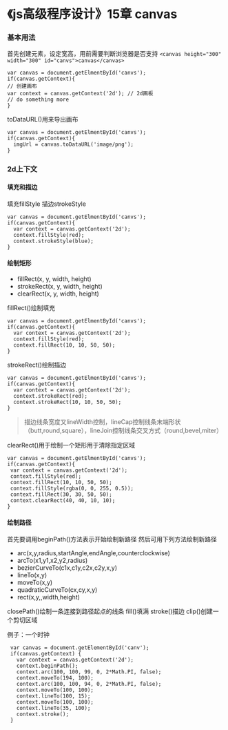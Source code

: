 # 《js高级程序设计》15章 canvas
### 基本用法
首先创建<canvas>元素，设定宽高，用前需要判断浏览器是否支持
`<canvas height="300" width="300" id="canvs">canvas</canvas>`
```
var canvas = document.getElmentById('canvs');
if(canvas.getContext){
// 创建画布
var context = canvas.getContext('2d'); // 2d画板
// do something more
}
```

toDataURL()用来导出画布
```
var canvas = document.getElmentById('canvs');
if(canvas.getContext){
  imgUrl = canvas.toDataURL('image/png');
}
```

### 2d上下文
#### 填充和描边
填充fillStyle
描边strokeStyle
```
var canvas = document.getElmentById('canvs');
if(canvas.getContext){
  var context = canvas.getContext('2d');
  context.fillStyle(red);
  context.strokeStyle(blue);
}
```

#### 绘制矩形
- fillRect(x, y, width, height)
- strokeRect(x, y, width, height)
- clearRect(x, y, width, height)

fillRect()绘制填充
```
var canvas = document.getElmentById('canvs');
if(canvas.getContext){
  var context = canvas.getContext('2d');
  context.fillStyle(red);
  context.fillRect(10, 10, 50, 50);
}
```
strokeRect()绘制描边
```
var canvas = document.getElmentById('canvs');
if(canvas.getContext){
  var context = canvas.getContext('2d');
  context.strokeRect(red);
  context.strokeRect(10, 10, 50, 50);
}
```
 > 描边线条宽度又lineWidth控制，lineCap控制线条末端形状（butt,round,square），lineJoin控制线条交叉方式（round,bevel,miter）
 
 clearRect()用于绘制一个矩形用于清除指定区域
 ```
var canvas = document.getElmentById('canvs');
if(canvas.getContext){
  var context = canvas.getContext('2d');
  context.fillStyle(red);
  context.fillRect(10, 10, 50, 50);
  context.fillStyle(rgba(0, 0, 255, 0.5));
  context.fillRect(30, 30, 50, 50);
  context.clearRect(40, 40, 10, 10);
}
 ```
 #### 绘制路径
 首先要调用beginPath()方法表示开始绘制新路径
 然后可用下列方法绘制新路径
 - arc(x,y,radius,startAngle,endAngle,counterclockwise)
 - arcTo(x1,y1,x2,y2,radius)
 - bezierCurveTo(c1x,c1y,c2x,c2y,x,y)
 - lineTo(x,y)
 - moveTo(x,y)
 - quadraticCurveTo(cx,cy,x,y)
 - rect(x,y,,width,height)
 
 closePath()绘制一条连接到路径起点的线条
 fill()填满
 stroke()描边
 clip()创建一个剪切区域
 
 例子：一个时钟
 ```
  var canvas = document.getElementById('canv');
  if(canvas.getContext) {
    var context = canvas.getContext('2d');
    context.beginPath();
    context.arc(100, 100, 99, 0, 2*Math.PI, false);
    context.moveTo(194, 100);
    context.arc(100, 100, 94, 0, 2*Math.PI, false);
    context.moveTo(100, 100);
    context.lineTo(100, 15);
    context.moveTo(100, 100);
    context.lineTo(35, 100);
    context.stroke();
  }
 ```
 
 
 
 
 
 
 
 
